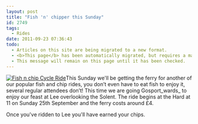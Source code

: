 ```yaml
---
layout: post
title: "Fish 'n' chipper this Sunday"
id: 2749
tags:
  - Rides
date: 2011-09-23 07:36:43
todo:
  - Articles on this site are being migrated to a new format.
  - <b>This page</b> has been automatically migrated, but requires a manual check-&amp;-tune to ensure the format and links all work as expected.
  - This message will remain on this page until it has been checked.
---
```


[![Fish n chip Cycle Ride](http://www.pompeybug.co.uk/wp-content/uploads/2011/06/fish-and-chip-shop-sign-150x150.jpg)](http://www.pompeybug.co.uk/2011/06/bike-week-2011-fishy-friday-bike-ride/fish-and-chip-shop-sign/)This Sunday we'll be getting the ferry for another of our popular fish and chip rides, you don’t even have to eat fish to enjoy it, several regular attendees don’t! This time we are going Gosport_wards_ to enjoy our feast at Lee overlooking the Solent. The ride begins at the Hard at 11 on Sunday 25th September and the ferry costs around £4.

Once you've ridden to Lee you'll have earned your chips.